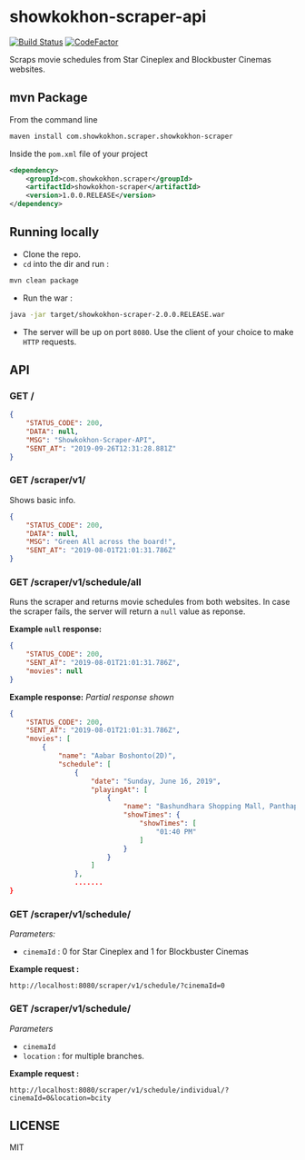 # showkokhon-scraper-api
[![Build Status](https://travis-ci.com/ShawonAshraf/showkokhon-scraper-api.svg?branch=master)](https://travis-ci.com/ShawonAshraf/showkokhon-scraper-api) [![CodeFactor](https://www.codefactor.io/repository/github/shawonashraf/showkokhon-scraper-api/badge)](https://www.codefactor.io/repository/github/shawonashraf/showkokhon-scraper-api)

Scraps movie schedules from Star Cineplex and Blockbuster Cinemas websites.

## mvn Package

From the command line
```bash
maven install com.showkokhon.scraper.showkokhon-scraper
```

Inside the `pom.xml` file of your project
```xml
<dependency>
	<groupId>com.showkokhon.scraper</groupId>
	<artifactId>showkokhon-scraper</artifactId>
	<version>1.0.0.RELEASE</version>
</dependency>
```

## Running locally
- Clone the repo.
- `cd` into the dir and run : 
```bash
mvn clean package
```
- Run the war :
```bash
java -jar target/showkokhon-scraper-2.0.0.RELEASE.war
```

- The server will be up on port `8080`. Use the client of your choice to make `HTTP` requests.

## API

### GET /

```json
{
    "STATUS_CODE": 200,
    "DATA": null,
    "MSG": "Showkokhon-Scraper-API",
    "SENT_AT": "2019-09-26T12:31:28.881Z"
}
```

### GET /scraper/v1/
Shows basic info.

```json
{
    "STATUS_CODE": 200,
    "DATA": null,
    "MSG": "Green All across the board!",
    "SENT_AT": "2019-08-01T21:01:31.786Z"
}
```

### GET /scraper/v1/schedule/all
Runs the scraper and returns movie schedules from both websites. In case the scraper fails, the server will return a `null` value as reponse.

__Example `null` response:__

```json
{
    "STATUS_CODE": 200,
    "SENT_AT": "2019-08-01T21:01:31.786Z",
    "movies": null
}
```

__Example response:__
_Partial response shown_

```json
{
    "STATUS_CODE": 200,
    "SENT_AT": "2019-08-01T21:01:31.786Z",
    "movies": [
        {
            "name": "Aabar Boshonto(2D)",
            "schedule": [
                {
                    "date": "Sunday, June 16, 2019",
                    "playingAt": [
                        {
                            "name": "Bashundhara Shopping Mall, Panthapath",
                            "showTimes": {
                                "showTimes": [
                                    "01:40 PM"
                                ]
                            }
                        }
                    ]
                },
                .......
}
```

### GET /scraper/v1/schedule/
_Parameters:_
- `cinemaId` : 0 for Star Cineplex and 1 for Blockbuster Cinemas

__Example request :__ 

`http://localhost:8080/scraper/v1/schedule/?cinemaId=0`

### GET /scraper/v1/schedule/
_Parameters_
- `cinemaId`
- `location` : for multiple branches.


__Example request :__ 

`http://localhost:8080/scraper/v1/schedule/individual/?cinemaId=0&location=bcity`

## LICENSE
MIT

